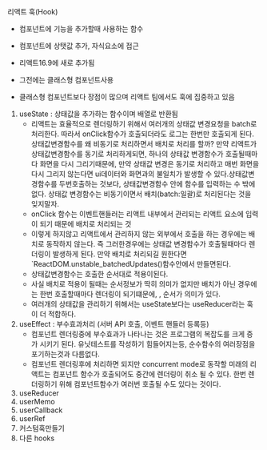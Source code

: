 리액트 훅(Hook)

*  컴포넌트에 기능을 추가할때 사용하는 함수 

* 컴포넌트에 상탯값 추가, 자식요소에 접근

* 리액트16.9에 새로 추가됨

* 그전에는 클래스형 컴포넌트사용

* 클래스형 컴포넌트보다 장점이 많으며 리액트 팀에서도 훅에 집중하고 있음

  

1. useState : 상태값을 추가하는 함수이며 배열로 반환됨
   - 리액트는 효율적으로 렌더링하기 위해서 여러개의 상태값 변경요청을 batch로 처리한다. 따라서 onClick함수가 호출되더라도 로그는 한번만 호출되게 된다. 상태값변경함수를 왜 비동기로 처리하면서 배치로 처리를 할까? 만약 리액트가 상태값변경함수를 동기로 처리하게되면, 하나의 상태값 변경함수가 호출될때마다  화면을 다시 그리기때문에, 만약 상태값 변경은 동기로 처리하고 매번 화면을 다시 그리지 않는다면 ui데이터와 화면과의 불일치가 발생할 수 있다.상태값변경함수를 두번호출하는 것보다,  상태값변경함수 안에 함수를 입력하는 수 밖에 없다.  상태값 변경함수는 비동기이면서 배치(batch:일괄)로 처리된다는 것을 잊지말자. 
   - onClick 함수는 이벤트핸들러는 리액트 내부에서 관리되는 리액트 요소에 입력이 되기 때문에 배치로 처리되는 것
   - 이렇게 하지않고 리액트에서 관리하지 않는 외부에서 호출을 하는 경우에는 배치로 동작하지 않는다. 즉 그러한경우에는 상태값 변경함수가 호출될때마다 렌더링이 발생하게 된다. 만약 배치로 처리되길 원한다면 `ReactDOM.unstable_batchedUpdates()함수안에서 만들면된다. 
   - 상태값변경함수는 호출한 순서대로 적용이된다. 
   - 사실 배치로 적용이 될때는 순서정보가 딱히 의미가 없지만 배치가 아닌 경우에는 한번 호출할때마다 렌더링이 되기떄문에, , 순서가 의미가 있다. 
   - 여러개의 상태값을 관리하기 위해서는 useState보다는 useReducer라는 훅이 더 적합하다. 
2. useEffect : 부수효과처리 (서버 API 호출, 이벤트 핸들러 등록등)
   - 컴포넌트 렌더링중에 부수효과가 나타나는 것은 프로그램의 복잡도를 크게 증가 시키기 된다. 유닛테스트를 작성하기 힘들어지는등, 순수함수의 여러장점을 포기하는것과 다름없다. 
   - 컴포넌트 렌더링후에 처리하면 되지만 concurrent mode로 동작할 미래의 리액트는 컴포넌트 함수가 호출되어도 중간에 렌더링이 취소 될 수 있다. 한번 렌더링하기 위해 컴포넌트함수가 여러번 호출될 수도 있다는 것이다. 
3. useReducer
4. userMemo
5. userCallback
6. userRef
7. 커스텀훅만들기 
8. 다른 hooks